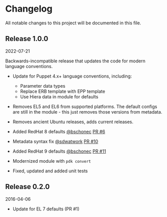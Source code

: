 # Changelog

All notable changes to this project will be documented in this file.

## Release 1.0.0

2022-07-21

Backwards-incompatible release that updates the code for modern language conventions.

* Update for Puppet 4.x+ language conventions, including:
  * Parameter data types
  * Replace ERB template with EPP template
  * Use Hiera data in module for defaults

* Removes EL5 and EL6 from supported platforms. The default configs are still in the module - this just removes those versions
  from metadata.
* Removes ancient Ubuntu releases, adds current releases.
* Added RedHat 8 defaults [@bschonec](https://github.com/bschonec) [PR #6](https://github.com/joshbeard/puppet-login_defs/pull/6)
* Metadata syntax fix [@sdwatwork](https://github.com/sdwatwork) [PR #10](https://github.com/joshbeard/puppet-login_defs/pull/10)
* Added RedHat 9 defaults [@bschonec](https://github.com/bschonec) [PR #11](https://github.com/joshbeard/puppet-login_defs/pull/11)

* Modernized module with `pdk convert`
* Fixed, updated and added unit tests

## Release 0.2.0

2016-04-06

* Update for EL 7 defaults (PR #1)
